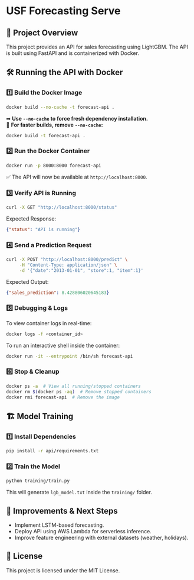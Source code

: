 
# USF Forecasting Serve

## 📌 Project Overview
This project provides an API for sales forecasting using LightGBM. The API is built using FastAPI and is containerized with Docker.

## 🛠 Running the API with Docker

### 1️⃣ Build the Docker Image
```bash
docker build --no-cache -t forecast-api .
```
➡ **Use `--no-cache` to force fresh dependency installation.**  
🚀 **For faster builds, remove `--no-cache`:**
```bash
docker build -t forecast-api .
```

### 2️⃣ Run the Docker Container
```bash
docker run -p 8000:8000 forecast-api
```
✅ The API will now be available at `http://localhost:8000`.

### 3️⃣ Verify API is Running
```bash
curl -X GET "http://localhost:8000/status"
```
Expected Response:
```json
{"status": "API is running"}
```

### 4️⃣ Send a Prediction Request
```bash
curl -X POST "http://localhost:8000/predict" \
     -H "Content-Type: application/json" \
     -d '{"date":"2013-01-01", "store":1, "item":1}'
```
Expected Output:
```json
{"sales_prediction": 8.428806020645183}
```

### 5️⃣ Debugging & Logs
To view container logs in real-time:
```bash
docker logs -f <container_id>
```

To run an interactive shell inside the container:
```bash
docker run -it --entrypoint /bin/sh forecast-api
```

### 6️⃣ Stop & Cleanup
```bash
docker ps -a  # View all running/stopped containers
docker rm $(docker ps -aq)  # Remove stopped containers
docker rmi forecast-api  # Remove the image
```

## 🏗 Model Training

### 1️⃣ Install Dependencies
```bash
pip install -r api/requirements.txt
```

### 2️⃣ Train the Model
```bash
python training/train.py
```
This will generate `lgb_model.txt` inside the `training/` folder.

## 🚀 Improvements & Next Steps
- Implement LSTM-based forecasting.
- Deploy API using AWS Lambda for serverless inference.
- Improve feature engineering with external datasets (weather, holidays).

## 📜 License
This project is licensed under the MIT License.